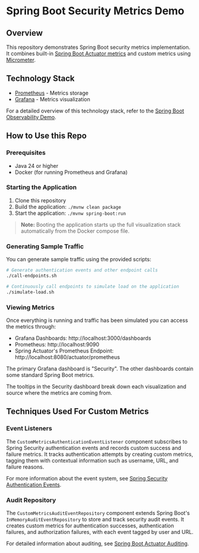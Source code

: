 # Spring Boot Security Metrics Demo

## Overview

This repository demonstrates Spring Boot security metrics implementation. It combines
built-in [Spring Boot Actuator metrics](https://docs.spring.io/spring-boot/reference/actuator/metrics.html) 
and custom metrics using [Micrometer](https://micrometer.io/).

## Technology Stack

- [Prometheus](https://prometheus.io/docs/introduction/overview/) - Metrics storage
- [Grafana](https://grafana.com/docs/) - Metrics visualization

For a detailed overview of this technology stack, refer to
the [Spring Boot Observability Demo](https://github.com/JamesMcMahon/spring-boot-demo-observability).

## How to Use this Repo

### Prerequisites

- Java 24 or higher
- Docker (for running Prometheus and Grafana)

### Starting the Application

1. Clone this repository
2. Build the application: `./mvnw clean package`
3. Start the application: `./mvnw spring-boot:run`

> **Note:** Booting the application starts up the full visualization stack automatically from the Docker compose file.

### Generating Sample Traffic

You can generate sample traffic using the provided scripts:

```bash
# Generate authentication events and other endpoint calls
./call-endpoints.sh

# Continuously call endpoints to simulate load on the application
./simulate-load.sh
```

### Viewing Metrics

Once everything is running and traffic has been simulated you can access the metrics through:

- Grafana Dashboards: http://localhost:3000/dashboards
- Prometheus: http://localhost:9090
- Spring Actuator's Prometheus Endpoint: http://localhost:8080/actuator/prometheus

The primary Grafana dashboard is "Security". The other dashboards contain some standard Spring Boot metrics.

The tooltips in the Security dashboard break down each visualization and source where the metrics are coming from.

## Techniques Used For Custom Metrics

### Event Listeners

The `CustomMetricsAuthenticationEventListener` component subscribes to Spring Security authentication events and records
custom success and failure metrics. It tracks authentication attempts by creating custom metrics, tagging them with
contextual information
such as username, URL, and failure reasons.

For more information about the event system,
see [Spring Security Authentication Events](https://docs.spring.io/spring-security/reference/servlet/authentication/events.html).

### Audit Repository

The `CustomMetricsAuditEventRepository` component extends Spring Boot's `InMemoryAuditEventRepository` to store and
track security audit events. It creates custom metrics for authentication successes, authentication failures, and
authorization failures, with each event tagged by user and URL.

For detailed information about auditing,
see [Spring Boot Actuator Auditing](https://docs.spring.io/spring-boot/reference/actuator/auditing.html).
